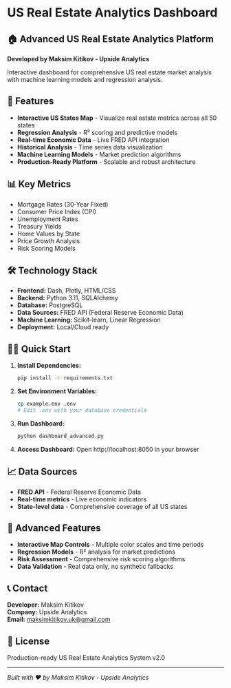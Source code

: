 # US Real Estate Analytics Dashboard

## 🏠 Advanced US Real Estate Analytics Platform

**Developed by Maksim Kitikov - Upside Analytics**

Interactive dashboard for comprehensive US real estate market analysis with machine learning models and regression analysis.

## 🚀 Features

- **Interactive US States Map** - Visualize real estate metrics across all 50 states
- **Regression Analysis** - R² scoring and predictive models
- **Real-time Economic Data** - Live FRED API integration
- **Historical Analysis** - Time series data visualization
- **Machine Learning Models** - Market prediction algorithms
- **Production-Ready Platform** - Scalable and robust architecture

## 📊 Key Metrics

- Mortgage Rates (30-Year Fixed)
- Consumer Price Index (CPI)
- Unemployment Rates
- Treasury Yields
- Home Values by State
- Price Growth Analysis
- Risk Scoring Models

## 🛠️ Technology Stack

- **Frontend:** Dash, Plotly, HTML/CSS
- **Backend:** Python 3.11, SQLAlchemy
- **Database:** PostgreSQL
- **Data Sources:** FRED API (Federal Reserve Economic Data)
- **Machine Learning:** Scikit-learn, Linear Regression
- **Deployment:** Local/Cloud ready

## 🏃‍♂️ Quick Start

1. **Install Dependencies:**
   ```bash
   pip install -r requirements.txt
   ```

2. **Set Environment Variables:**
   ```bash
   cp example.env .env
   # Edit .env with your database credentials
   ```

3. **Run Dashboard:**
   ```bash
   python dashboard_advanced.py
   ```

4. **Access Dashboard:**
   Open http://localhost:8050 in your browser

## 📈 Data Sources

- **FRED API** - Federal Reserve Economic Data
- **Real-time metrics** - Live economic indicators
- **State-level data** - Comprehensive coverage of all US states

## 🔧 Advanced Features

- **Interactive Map Controls** - Multiple color scales and time periods
- **Regression Models** - R² analysis for market predictions
- **Risk Assessment** - Comprehensive risk scoring algorithms
- **Data Validation** - Real data only, no synthetic fallbacks

## 📞 Contact

**Developer:** Maksim Kitikov  
**Company:** Upside Analytics  
**Email:** maksimkitikov.uk@gmail.com  

## 📄 License

Production-ready US Real Estate Analytics System v2.0

---

*Built with ❤️ by Maksim Kitikov - Upside Analytics*
